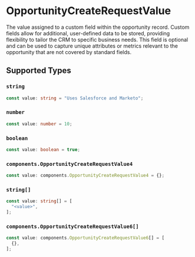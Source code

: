 # OpportunityCreateRequestValue

The value assigned to a custom field within the opportunity record. Custom fields allow for additional, user-defined data to be stored, providing flexibility to tailor the CRM to specific business needs. This field is optional and can be used to capture unique attributes or metrics relevant to the opportunity that are not covered by standard fields.


## Supported Types

### `string`

```typescript
const value: string = "Uses Salesforce and Marketo";
```

### `number`

```typescript
const value: number = 10;
```

### `boolean`

```typescript
const value: boolean = true;
```

### `components.OpportunityCreateRequestValue4`

```typescript
const value: components.OpportunityCreateRequestValue4 = {};
```

### `string[]`

```typescript
const value: string[] = [
  "<value>",
];
```

### `components.OpportunityCreateRequestValue6[]`

```typescript
const value: components.OpportunityCreateRequestValue6[] = [
  {},
];
```

